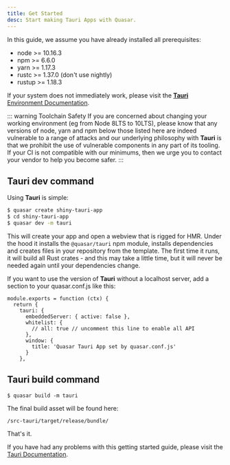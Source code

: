 ```yaml
---
title: Get Started
desc: Start making Tauri Apps with Quasar.
---
```


In this guide, we assume you have already installed all prerequisites:

- node >= 10.16.3
- npm >= 6.6.0
- yarn >= 1.17.3
- rustc >= 1.37.0 (don't use nightly)
- rustup >= 1.18.3

If your system does not immediately work, please visit the [**Tauri** Environment Documentation](https://tauri.quasar.dev/docs/environment). 

::: warning Toolchain Safety
If you are concerned about changing your working environment (eg from Node 8LTS to 10LTS), please know that any versions of node, yarn and npm below those listed here are indeed vulnerable to a range of attacks and our underlying philosophy with **Tauri** is that we prohibit the use of vulnerable components in any part of its tooling. If your CI is not compatible with our minimums, then we urge you to contact your vendor to help you become safer.
:::

## Tauri dev command
Using **Tauri** is simple:
```bash
$ quasar create shiny-tauri-app
$ cd shiny-tauri-app
$ quasar dev -m tauri
```

This will create your app and open a webview that is rigged for HMR. Under the hood it installs the `@quasar/tauri` npm module, installs dependencies and creates files in your repository from the template. The first time it runs, it will build all Rust crates - and this may take a little time, but it will never be needed again until your dependencies change.

If you want to use the version of **Tauri** without a localhost server, add a section to your quasar.conf.js like this:
```
module.exports = function (ctx) {
  return {
    tauri: {
      embeddedServer: { active: false },
      whitelist: {
        // all: true // uncomment this line to enable all API
      },
      window: {
        title: 'Quasar Tauri App set by quasar.conf.js'
      }
    },
```

## Tauri build command

```
$ quasar build -m tauri
```

The final build asset will be found here:
```
/src-tauri/target/release/bundle/
```

That's it. 

If you have had any problems with this getting started guide, please visit the [Tauri Documentation](https://tauri.quasar.dev/docs).
